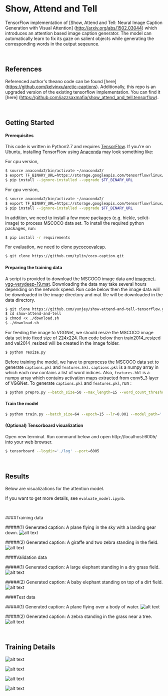 # Show, Attend and Tell 
TensorFlow implementation of [Show, Attend and Tell: Neural Image Caption Generation with Visual Attention] (http://arxiv.org/abs/1502.03044) which introduces an attention based image caption generator. The model can automatically learn to fix its gaze on salient objects while generating the corresponding words in the output seqeunce.



<br/>

## References
Referenced author's theano code can be found [here] (https://github.com/kelvinxu/arctic-captions). Additionally, this repo is an upgraded version of the existing tensorflow implementation. You can find it [here] (https://github.com/jazzsaxmafia/show_attend_and_tell.tensorflow).

<br/>





## Getting Started

#### Prerequisites 

This code is written in Python2.7 and requires [TensorFlow](https://www.tensorflow.org/versions/r0.11/get_started/os_setup.html#anaconda-installation). If you're on Ubuntu, installing TensorFlow using [Anaconda](https://www.continuum.io/downloads) may look something like: 

For cpu version, 

```bash
$ source anaconda2/bin/activate ~/anaconda2/
$ export TF_BINARY_URL=https://storage.googleapis.com/tensorflow/linux/cpu/tensorflow-0.11.0rc1-cp27-none-linux_x86_64.whl
$ pip install --ignore-installed --upgrade $TF_BINARY_URL
```

For gpu version,
 
```bash
$ source anaconda2/bin/activate ~/anaconda2/
$ export TF_BINARY_URL=https://storage.googleapis.com/tensorflow/linux/gpu/tensorflow-0.11.0rc0-cp27-none-linux_x86_64.whl
$ pip install --ignore-installed --upgrade $TF_BINARY_URL
```

In addition, we need to install a few more packages (e.g. hickle, scikit-image) to process MSCOCO data set.
To install the required python packages, run:

```bash
$ pip install -r requirements
```

For evaluation, we need to clone [pycocoevalcap](http://mscoco.org/dataset/#download).

```bash
$ git clone https://github.com/tylin/coco-caption.git
```

#### Preparing the training data

A script is provided to download the MSCOCO image data and [imagenet-vgg-verydeep-19.mat](http://www.vlfeat.org/matconvnet/pretrained/). Downloading the data may take several hours depending on the network speed. Run code below then the image data will be downloaded in the image directory and mat file will be downloaded in the data directory.

```bash
$ git clone https://github.com/yunjey/show-attend-and-tell-tensorflow.git
$ cd show-attend-and-tell
$ chmod +x ./download.sh
$ ./download.sh
```


For feeding the image to VGGNet, we should resize the MSCOCO image data set into fixed size of 224x224. Run code below then train2014_resized and val2014_resized will be created in the image folder.

```bash
$ python resize.py
```

Before training the model, we have to preprocess the MSCOCO data set to generate `captions.pkl` and `features.hkl`. `captions.pkl` is a numpy array in which each row contains a list of word indices. Also, `features.hkl` is a numpy array which contains activation maps extracted from conv5_3 layer of VGGNet. 
To generate `captions.pkl` and `features.pkl`, run :

```bash
$ python prepro.py --batch_size=50 --max_length=15 --word_count_threshold=3
```

#### Train the model 

```bash
$ python train.py --batch_size=64 --epoch=15 --lr=0.001 --model_path='./model/lstm' --log_path='./log' 

```
#### (Optional) Tensorboard visualization

Open new terminal. Run command below and open http://localhost:6005/ into your web browser.

```bash
$ tensorboard --logdir='./log' --port=6005 
```

 


<br/>

## Results
Below are visualizations for the attention model.

If you want to get more details, see `evaluate_model.ipynb`. 

<br/>

####Training data

#####(1) Generated caption: A plane flying in the sky with a landing gear down.
![alt text](jpg/train2.jpg "train image")

#####(2) Generated caption: A giraffe and two zebra standing in the field.
![alt text](jpg/train.jpg "train image")

####Validation data

#####(1) Generated caption: A large elephant standing in a dry grass field.
![alt text](jpg/val.jpg "val image")

#####(2) Generated caption: A baby elephant standing on top of a dirt field.
![alt text](jpg/val2.jpg "val image")

####Test data

#####(1) Generated caption: A plane flying over a body of water.
![alt text](jpg/test.jpg "test image")

#####(2) Generated caption: A zebra standing in the grass near a tree.
![alt text](jpg/test2.jpg "test image")

<br/>

## Training Details 

![alt text](jpg/loss.jpg "loss")

![alt text](jpg/attention_w.jpg "w")

![alt text](jpg/attention_b.jpg "b")

![alt text](jpg/attention_w_att.jpg "w_att")
